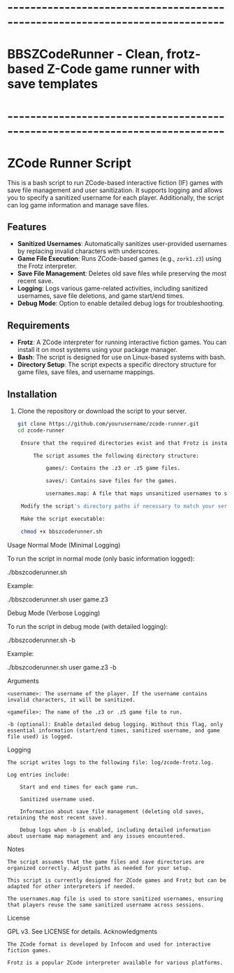 # ----------------------------------------------------------------------------
# BBSZCodeRunner - Clean, frotz-based Z-Code game runner with save templates
# ----------------------------------------------------------------------------

# ZCode Runner Script

This is a bash script to run ZCode-based interactive fiction (IF) games with save file management and user sanitization. It supports logging and allows you to specify a sanitized username for each player. Additionally, the script can log game information and manage save files.

## Features

- **Sanitized Usernames**: Automatically sanitizes user-provided usernames by replacing invalid characters with underscores.
- **Game File Execution**: Runs ZCode-based games (e.g., `zork1.z3`) using the Frotz interpreter.
- **Save File Management**: Deletes old save files while preserving the most recent save.
- **Logging**: Logs various game-related activities, including sanitized usernames, save file deletions, and game start/end times.
- **Debug Mode**: Option to enable detailed debug logs for troubleshooting.

## Requirements

- **Frotz**: A ZCode interpreter for running interactive fiction games. You can install it on most systems using your package manager.
- **Bash**: The script is designed for use on Linux-based systems with bash.
- **Directory Setup**: The script expects a specific directory structure for game files, save files, and username mappings.

## Installation

1. Clone the repository or download the script to your server.

   ```bash
   git clone https://github.com/yourusername/zcode-runner.git
   cd zcode-runner

    Ensure that the required directories exist and that Frotz is installed on your system.

        The script assumes the following directory structure:

            games/: Contains the .z3 or .z5 game files.

            saves/: Contains save files for the games.

            usernames.map: A file that maps unsanitized usernames to sanitized versions.

    Modify the script's directory paths if necessary to match your server's structure.

    Make the script executable:

    chmod +x bbszcoderunner.sh

Usage
Normal Mode (Minimal Logging)

To run the script in normal mode (only basic information logged):

./bbszcoderunner.sh <username> <gamefile>

Example:

./bbszcoderunner.sh user game.z3

Debug Mode (Verbose Logging)

To run the script in debug mode (with detailed logging):

./bbszcoderunner.sh <username> <gamefile> -b

Example:

./bbszcoderunner.sh user game.z3 -b

Arguments

    <username>: The username of the player. If the username contains invalid characters, it will be sanitized.

    <gamefile>: The name of the .z3 or .z5 game file to run.

    -b (optional): Enable detailed debug logging. Without this flag, only essential information (start/end times, sanitized username, and game file used) is logged.

Logging

    The script writes logs to the following file: log/zcode-frotz.log.

    Log entries include:

        Start and end times for each game run.

        Sanitized username used.

        Information about save file management (deleting old saves, retaining the most recent save).

        Debug logs when -b is enabled, including detailed information about username map management and any issues encountered.

Notes

    The script assumes that the game files and save directories are organized correctly. Adjust paths as needed for your setup.

    This script is currently designed for ZCode games and Frotz but can be adapted for other interpreters if needed.

    The usernames.map file is used to store sanitized usernames, ensuring that players reuse the same sanitized username across sessions.

License

GPL v3. See LICENSE for details.
Acknowledgments

    The ZCode format is developed by Infocom and used for interactive fiction games.

    Frotz is a popular ZCode interpreter available for various platforms.
